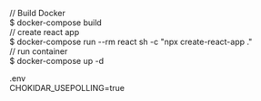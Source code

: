 
// Build Docker  
$ docker-compose build  
// create react app  
$ docker-compose run --rm react sh -c "npx create-react-app ."  
// run container  
$ docker-compose up -d  

.env  
CHOKIDAR_USEPOLLING=true